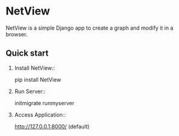 # NetView
NetView is a simple Django app to create a graph and modify it in a browser.

Quick start
-----------

1. Install NetView:: 

    pip install NetView

2. Run Server::

    initmigrate
    runmyserver

3. Access Application:: 

    http://127.0.0.1:8000/ (default)
